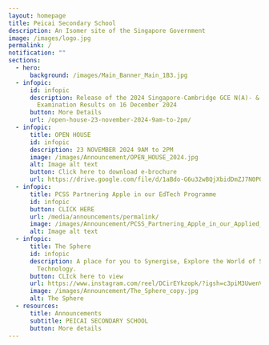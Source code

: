 ```yaml
---
layout: homepage
title: Peicai Secondary School
description: An Isomer site of the Singapore Government
image: /images/logo.jpg
permalink: /
notification: ""
sections:
  - hero:
      background: /images/Main_Banner_Main_1B3.jpg
  - infopic:
      id: infopic
      description: Release of the 2024 Singapore-Cambridge GCE N(A)- & N(T)-Level
        Examination Results on 16 December 2024
      button: More Details
      url: /open-house-23-november-2024-9am-to-2pm/
  - infopic:
      title: OPEN HOUSE
      id: infopic
      description: 23 NOVEMBER 2024 9AM to 2PM
      image: /images/Announcement/OPEN_HOUSE_2024.jpg
      alt: Image alt text
      button: Click here to download e-brochure
      url: https://drive.google.com/file/d/1aBdo-G6u32wBQjXbidDmZJ7N0PQTQabF/view?usp=sharing
  - infopic:
      title: PCSS Partnering Apple in our EdTech Programme
      id: infopic
      button: CLICK HERE
      url: /media/announcements/permalink/
      image: /images/Announcement/PCSS_Partnering_Apple_in_our_Applied_Learning_Programme_2.jpg
      alt: Image alt text
  - infopic:
      title: The Sphere
      id: infopic
      description: A place for you to Synergise, Explore the World of Science and
        Technology.
      button: CLIck here to view
      url: https://www.instagram.com/reel/DCirEYkzopk/?igsh=c3piM3UwenVtcDE5
      image: /images/Announcement/The_Sphere_copy.jpg
      alt: The Sphere
  - resources:
      title: Announcements
      subtitle: PEICAI SECONDARY SCHOOL
      button: More details
---
```

